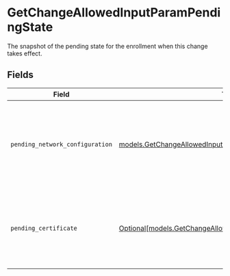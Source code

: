 # GetChangeAllowedInputParamPendingState

The snapshot of the pending state for the enrollment when this change takes effect.


## Fields

| Field                                                                                                                              | Type                                                                                                                               | Required                                                                                                                           | Description                                                                                                                        |
| ---------------------------------------------------------------------------------------------------------------------------------- | ---------------------------------------------------------------------------------------------------------------------------------- | ---------------------------------------------------------------------------------------------------------------------------------- | ---------------------------------------------------------------------------------------------------------------------------------- |
| `pending_network_configuration`                                                                                                    | [models.GetChangeAllowedInputParamPendingNetworkConfiguration](../models/getchangeallowedinputparampendingnetworkconfiguration.md) | :heavy_check_mark:                                                                                                                 | The snapshot of the pending network configuration for the enrollment when this change takes effect.                                |
| `pending_certificate`                                                                                                              | [Optional[models.GetChangeAllowedInputParamPendingCertificate]](../models/getchangeallowedinputparampendingcertificate.md)         | :heavy_minus_sign:                                                                                                                 | The snapshot of the pending certificate for the enrollment when this change takes effect.                                          |